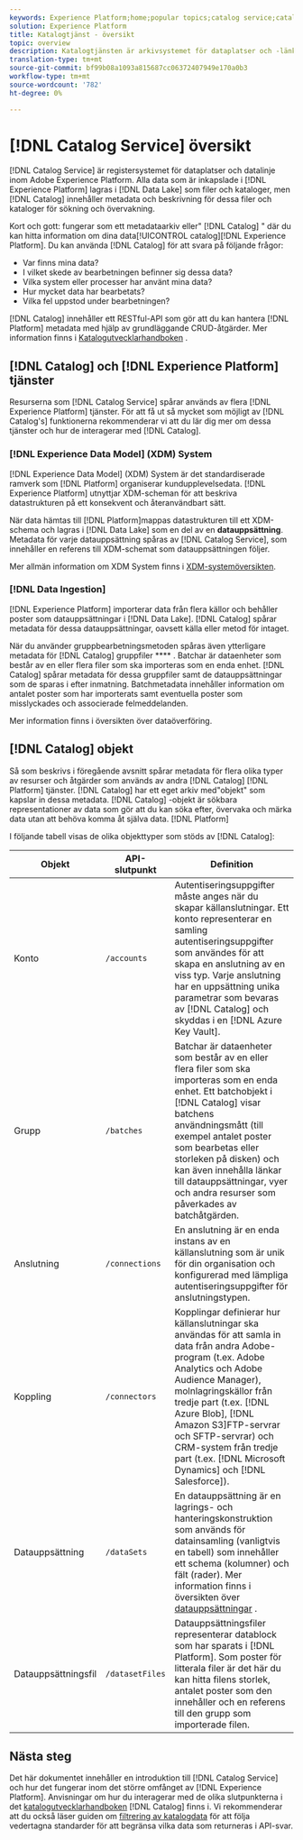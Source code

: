 ```yaml
---
keywords: Experience Platform;home;popular topics;catalog service;catalog;Catalog service;data location;Data Location;Data management;data management;Lineage;lineage;Catalog;enable dataset
solution: Experience Platform
title: Katalogtjänst - översikt
topic: overview
description: Katalogtjänsten är arkivsystemet för dataplatser och -länkar inom Adobe Experience Platform. Alla data som importeras till Experience Platform lagras i Data Lake som filer och kataloger, men i Catalog finns metadata och beskrivning för dessa filer och kataloger för sökning och övervakning.
translation-type: tm+mt
source-git-commit: bf99b08a1093a815687cc06372407949e170a0b3
workflow-type: tm+mt
source-wordcount: '782'
ht-degree: 0%

---
```



# [!DNL Catalog Service] översikt

[!DNL Catalog Service] är registersystemet för dataplatser och datalinje inom Adobe Experience Platform. Alla data som är inkapslade i [!DNL Experience Platform] lagras i [!DNL Data Lake] som filer och kataloger, men [!DNL Catalog] innehåller metadata och beskrivning för dessa filer och kataloger för sökning och övervakning.

Kort och gott: fungerar som ett metadataarkiv eller&quot; [!DNL Catalog] &quot; där du kan hitta information om dina data[!UICONTROL catalog][!DNL Experience Platform]. Du kan använda [!DNL Catalog] för att svara på följande frågor:

* Var finns mina data?
* I vilket skede av bearbetningen befinner sig dessa data?
* Vilka system eller processer har använt mina data?
* Hur mycket data har bearbetats?
* Vilka fel uppstod under bearbetningen?

[!DNL Catalog] innehåller ett RESTful-API som gör att du kan hantera [!DNL Platform] metadata med hjälp av grundläggande CRUD-åtgärder. Mer information finns i [Katalogutvecklarhandboken](api/getting-started.md) .

## [!DNL Catalog] och [!DNL Experience Platform] tjänster

Resurserna som [!DNL Catalog Service] spårar används av flera [!DNL Experience Platform] tjänster. För att få ut så mycket som möjligt av [!DNL Catalog's] funktionerna rekommenderar vi att du lär dig mer om dessa tjänster och hur de interagerar med [!DNL Catalog].

### [!DNL Experience Data Model] (XDM) System

[!DNL Experience Data Model] (XDM) System är det standardiserade ramverk som [!DNL Platform] organiserar kundupplevelsedata. [!DNL Experience Platform] utnyttjar XDM-scheman för att beskriva datastrukturen på ett konsekvent och återanvändbart sätt.

När data hämtas till [!DNL Platform]mappas datastrukturen till ett XDM-schema och lagras i [!DNL Data Lake] som en del av en **datauppsättning**. Metadata för varje datauppsättning spåras av [!DNL Catalog Service], som innehåller en referens till XDM-schemat som datauppsättningen följer.

Mer allmän information om XDM System finns i [XDM-systemöversikten](../xdm/home.md).

### [!DNL Data Ingestion]

[!DNL Experience Platform] importerar data från flera källor och behåller poster som datauppsättningar i [!DNL Data Lake]. [!DNL Catalog] spårar metadata för dessa datauppsättningar, oavsett källa eller metod för intaget.

När du använder gruppbearbetningsmetoden spåras även ytterligare metadata för [!DNL Catalog] gruppfiler **** . Batchar är dataenheter som består av en eller flera filer som ska importeras som en enda enhet. [!DNL Catalog] spårar metadata för dessa gruppfiler samt de datauppsättningar som de sparas i efter inmatning. Batchmetadata innehåller information om antalet poster som har importerats samt eventuella poster som misslyckades och associerade felmeddelanden.

Mer information finns i översikten över [](../ingestion/home.md) dataöverföring.

## [!DNL Catalog] objekt

Så som beskrivs i föregående avsnitt spårar metadata för flera olika typer av resurser och åtgärder som används av andra [!DNL Catalog] [!DNL Platform] tjänster. [!DNL Catalog] har ett eget arkiv med&quot;objekt&quot; som kapslar in dessa metadata. [!DNL Catalog] -objekt är sökbara representationer av data som gör att du kan söka efter, övervaka och märka data utan att behöva komma åt själva data. [!DNL Platform]

I följande tabell visas de olika objekttyper som stöds av [!DNL Catalog]:

| Objekt | API-slutpunkt | Definition |
|---|---|---|
| Konto | `/accounts` | Autentiseringsuppgifter måste anges när du skapar källanslutningar. Ett konto representerar en samling autentiseringsuppgifter som användes för att skapa en anslutning av en viss typ. Varje anslutning har en uppsättning unika parametrar som bevaras av [!DNL Catalog] och skyddas i en [!DNL Azure Key Vault]. |
| Grupp | `/batches` | Batchar är dataenheter som består av en eller flera filer som ska importeras som en enda enhet. Ett batchobjekt i [!DNL Catalog] visar batchens användningsmått (till exempel antalet poster som bearbetas eller storleken på disken) och kan även innehålla länkar till datauppsättningar, vyer och andra resurser som påverkades av batchåtgärden. |
| Anslutning | `/connections` | En anslutning är en enda instans av en källanslutning som är unik för din organisation och konfigurerad med lämpliga autentiseringsuppgifter för anslutningstypen. |
| Koppling | `/connectors` | Kopplingar definierar hur källanslutningar ska användas för att samla in data från andra Adobe-program (t.ex. Adobe Analytics och Adobe Audience Manager), molnlagringskällor från tredje part (t.ex. [!DNL Azure Blob], [!DNL Amazon S3]FTP-servrar och SFTP-servrar) och CRM-system från tredje part (t.ex. [!DNL Microsoft Dynamics] och [!DNL Salesforce]). |
| Datauppsättning | `/dataSets` | En datauppsättning är en lagrings- och hanteringskonstruktion som används för datainsamling (vanligtvis en tabell) som innehåller ett schema (kolumner) och fält (rader). Mer information finns i översikten över [datauppsättningar](./datasets/overview.md) . |
| Datauppsättningsfil | `/datasetFiles` | Datauppsättningsfiler representerar datablock som har sparats i [!DNL Platform]. Som poster för litterala filer är det här du kan hitta filens storlek, antalet poster som den innehåller och en referens till den grupp som importerade filen. |

## Nästa steg

Det här dokumentet innehåller en introduktion till [!DNL Catalog Service] och hur det fungerar inom det större omfånget av [!DNL Experience Platform]. Anvisningar om hur du interagerar med de olika slutpunkterna i det [katalogutvecklarhandboken](api/getting-started.md) [!DNL Catalog] finns i. Vi rekommenderar att du också läser guiden om [filtrering av katalogdata](api/filter-data.md) för att följa vedertagna standarder för att begränsa vilka data som returneras i API-svar.